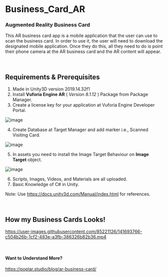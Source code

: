 # Business_Card_AR

### Augmented Reality Business Card
This AR business card app is a mobile application that the user can use to scan the business card. 
In order to use it, the user will need to download the designated mobile application. Once they do this, all they need to do is point their phone camera at the AR business card and the AR content will appear.

<p>&nbsp;</p>

## Requirements & Prerequisites

  1. Made in Unity3D version 2019.14.32f1
  2. Install **Vuforia Engine AR** ( *Version 8.1.12* ) Package from Package Manager.
  3. Create a license key for your application at Vuforia Engine Developer Portal.

  ![image](https://user-images.githubusercontent.com/85221126/141693402-b8c3b5bb-6273-4568-8919-9decc0dadce9.png)

  4. Create Database at Target Manager and add marker i.e., Scanned Visiting Card.
  
  ![image](https://user-images.githubusercontent.com/85221126/141693558-506012bc-9b39-4f65-8b4e-e15cb1d24be8.png)

  5. In assets you need to install the Image Target Behaviour on **Image Target** object.
 
 ![image](https://user-images.githubusercontent.com/85221126/141693655-0ff34d50-550a-4462-8d26-bc59db7725ff.png)

  6. Scripts, Images, Videos, and Materials are all uploaded.
  7. Basic Knowledge of C# in Unity.
 
  Note: Use https://docs.unity3d.com/Manual/index.html for references.

<p>&nbsp;</p>

## How my Business Cards Looks!

https://user-images.githubusercontent.com/85221126/141693766-c504b26b-1cf2-483e-a3fb-386326b82b36.mp4



<p>&nbsp;</p>

#### Want to Understand More?
https://poplar.studio/blog/ar-business-card/
